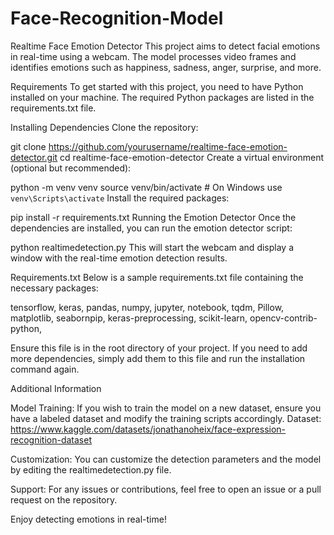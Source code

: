 # Face-Recognition-Model

Realtime Face Emotion Detector
This project aims to detect facial emotions in real-time using a webcam. The model processes video frames and identifies emotions such as happiness, sadness, anger, surprise, and more.

Requirements
To get started with this project, you need to have Python installed on your machine. The required Python packages are listed in the requirements.txt file.

Installing Dependencies
Clone the repository:


git clone https://github.com/yourusername/realtime-face-emotion-detector.git
cd realtime-face-emotion-detector
Create a virtual environment (optional but recommended):


python -m venv venv
source venv/bin/activate  # On Windows use `venv\Scripts\activate`
Install the required packages:


pip install -r requirements.txt
Running the Emotion Detector
Once the dependencies are installed, you can run the emotion detector script:


python realtimedetection.py
This will start the webcam and display a window with the real-time emotion detection results.

Requirements.txt
Below is a sample requirements.txt file containing the necessary packages:


tensorflow,
keras,
pandas,
numpy,
jupyter,
notebook,
tqdm,
Pillow,
matplotlib,
seabornpip, 
keras-preprocessing,
scikit-learn,
opencv-contrib-python,

Ensure this file is in the root directory of your project. If you need to add more dependencies, simply add them to this file and run the installation command again.

Additional Information

Model Training: If you wish to train the model on a new dataset, ensure you have a labeled dataset and modify the training scripts accordingly.
Dataset: https://www.kaggle.com/datasets/jonathanoheix/face-expression-recognition-dataset

Customization: You can customize the detection parameters and the model by editing the realtimedetection.py file.

Support: For any issues or contributions, feel free to open an issue or a pull request on the repository.

Enjoy detecting emotions in real-time!
